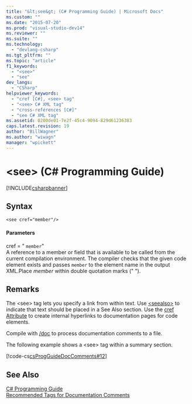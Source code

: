 ```yaml
---
title: "&lt;see&gt; (C# Programming Guide) | Microsoft Docs"
ms.custom: ""
ms.date: "2015-07-20"
ms.prod: "visual-studio-dev14"
ms.reviewer: ""
ms.suite: ""
ms.technology: 
  - "devlang-csharp"
ms.tgt_pltfrm: ""
ms.topic: "article"
f1_keywords: 
  - "<see>"
  - "see"
dev_langs: 
  - "CSharp"
helpviewer_keywords: 
  - "cref [C#], <see> tag"
  - "<see> C# XML tag"
  - "cross-references [C#]"
  - "see C# XML tag"
ms.assetid: 0200de01-7e2f-45c4-9094-829d61236383
caps.latest.revision: 19
author: "BillWagner"
ms.author: "wiwagn"
manager: "wpickett"
---
```

# &lt;see&gt; (C# Programming Guide)
[!INCLUDE[csharpbanner](../../../csharp/includes/csharpbanner.md)]

## Syntax  
  
```  
<see cref="member"/>  
```  
  
#### Parameters  
 cref = " `member`"  
 A reference to a member or field that is available to be called from the current compilation environment. The compiler checks that the given code element exists and passes `member` to the element name in the output XML.Place *member* within double quotation marks (" ").  
  
## Remarks  
 The \<see> tag lets you specify a link from within text. Use [\<seealso>](../../../csharp/programming-guide/xmldoc/seealso.md) to indicate that text should be placed in a See Also section. Use the [cref Attribute](../../../csharp/programming-guide/xmldoc/cref-attribute.md) to create internal hyperlinks to documentation pages for code elements.  
  
 Compile with [/doc](../../../csharp/language-reference/compiler-options/doc-csharp-compiler-options.md) to process documentation comments to a file.  
  
 The following example shows a \<see> tag within a summary section.  
  
 [!code-cs[csProgGuideDocComments#12](../../../csharp/programming-guide/xmldoc/codesnippet/csharp/see_1.cs)]  
  
## See Also  
 [C# Programming Guide](../../../csharp/programming-guide/index.md)   
 [Recommended Tags for Documentation Comments](../../../csharp/programming-guide/xmldoc/recommended-tags-for-documentation-comments.md)